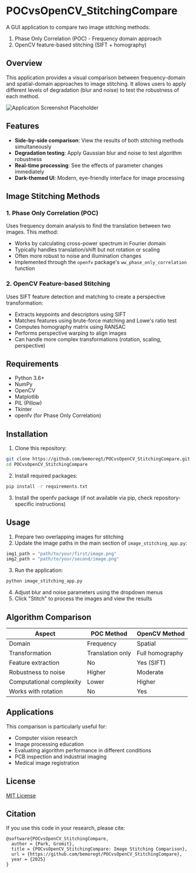 # POCvsOpenCV_StitchingCompare

A GUI application to compare two image stitching methods:
1. Phase Only Correlation (POC) - Frequency domain approach
2. OpenCV feature-based stitching (SIFT + homography)

## Overview

This application provides a visual comparison between frequency-domain and spatial-domain approaches to image stitching. It allows users to apply different levels of degradation (blur and noise) to test the robustness of each method.

![Application Screenshot Placeholder]()

## Features

- **Side-by-side comparison**: View the results of both stitching methods simultaneously
- **Degradation testing**: Apply Gaussian blur and noise to test algorithm robustness
- **Real-time processing**: See the effects of parameter changes immediately
- **Dark-themed UI**: Modern, eye-friendly interface for image processing

## Image Stitching Methods

### 1. Phase Only Correlation (POC)

Uses frequency domain analysis to find the translation between two images. This method:
- Works by calculating cross-power spectrum in Fourier domain
- Typically handles translation/shift but not rotation or scaling
- Often more robust to noise and illumination changes
- Implemented through the `openfv` package's `ww_phase_only_correlation` function

### 2. OpenCV Feature-based Stitching

Uses SIFT feature detection and matching to create a perspective transformation:
- Extracts keypoints and descriptors using SIFT
- Matches features using brute-force matching and Lowe's ratio test
- Computes homography matrix using RANSAC
- Performs perspective warping to align images
- Can handle more complex transformations (rotation, scaling, perspective)

## Requirements

- Python 3.6+
- NumPy
- OpenCV
- Matplotlib
- PIL (Pillow)
- Tkinter
- openfv (for Phase Only Correlation)

## Installation

1. Clone this repository:
```bash
git clone https://github.com/bemoregt/POCvsOpenCV_StitchingCompare.git
cd POCvsOpenCV_StitchingCompare
```

2. Install required packages:
```bash
pip install -r requirements.txt
```

3. Install the openfv package (if not available via pip, check repository-specific instructions)

## Usage

1. Prepare two overlapping images for stitching
2. Update the image paths in the main section of `image_stitching_app.py`:
```python
img1_path = "path/to/your/first/image.png"
img2_path = "path/to/your/second/image.png"
```
3. Run the application:
```bash
python image_stitching_app.py
```
4. Adjust blur and noise parameters using the dropdown menus
5. Click "Stitch" to process the images and view the results

## Algorithm Comparison

| Aspect | POC Method | OpenCV Method |
|--------|------------|---------------|
| Domain | Frequency | Spatial |
| Transformation | Translation only | Full homography |
| Feature extraction | No | Yes (SIFT) |
| Robustness to noise | Higher | Moderate |
| Computational complexity | Lower | Higher |
| Works with rotation | No | Yes |

## Applications

This comparison is particularly useful for:
- Computer vision research
- Image processing education
- Evaluating algorithm performance in different conditions
- PCB inspection and industrial imaging
- Medical image registration

## License

[MIT License](LICENSE)

## Citation

If you use this code in your research, please cite:

```
@software{POCvsOpenCV_StitchingCompare,
  author = {Park, Gromit},
  title = {POCvsOpenCV_StitchingCompare: Image Stitching Comparison},
  url = {https://github.com/bemoregt/POCvsOpenCV_StitchingCompare},
  year = {2025}
}
```
